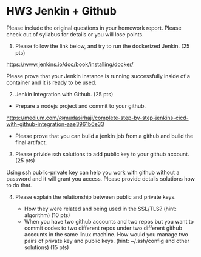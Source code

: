 # HW3 Jenkin + Github

Please include the original questions in your homework report. Please check out of syllabus for details or you will lose points.

1. Please follow the link below, and try to run the dockerized Jenkin. (25 pts)

https://www.jenkins.io/doc/book/installing/docker/

Please prove that your Jenkin instance is running successfully inside of a container and it is ready to be used.

2. Jenkin Integration with Github. (25 pts)

* Prepare a nodejs project and commit to your github.

https://medium.com/@mudasirhaji/complete-step-by-step-jenkins-cicd-with-github-integration-aae3961b6e33

* Please prove that you can build a jenkin job from a github and build the final artifact.

3. Please privide ssh solutions to add public key to your github account. (25 pts)

Using ssh public-private key can help you work with github without a password and it will grant you access. Please provide details solutions how to do that.

4. Please explain the relationship between public and private keys.

   * How they were related and being used in the SSL/TLS? (hint: algorithm) (10 pts)
   * When you have two github accounts and two repos but you want to commit codes to two different repos under two different github accounts in the same linux machine. How would you manage two pairs of private key and public keys. (hint: ~/.ssh/config and other solutions) (15 pts)